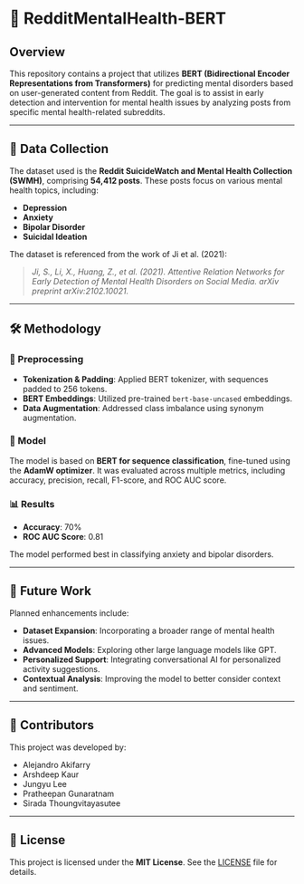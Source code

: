 # 🚀 RedditMentalHealth-BERT

## Overview
This repository contains a project that utilizes **BERT (Bidirectional Encoder Representations from Transformers)** for predicting mental disorders based on user-generated content from Reddit. The goal is to assist in early detection and intervention for mental health issues by analyzing posts from specific mental health-related subreddits.

---

## 📂 Data Collection
The dataset used is the **Reddit SuicideWatch and Mental Health Collection (SWMH)**, comprising **54,412 posts**. These posts focus on various mental health topics, including:

- **Depression**
- **Anxiety**
- **Bipolar Disorder**
- **Suicidal Ideation**

The dataset is referenced from the work of Ji et al. (2021):

> *Ji, S., Li, X., Huang, Z., et al. (2021). Attentive Relation Networks for Early Detection of Mental Health Disorders on Social Media. arXiv preprint arXiv:2102.10021.*

---

## 🛠 Methodology

### 🔄 Preprocessing
- **Tokenization & Padding**: Applied BERT tokenizer, with sequences padded to 256 tokens.
- **BERT Embeddings**: Utilized pre-trained `bert-base-uncased` embeddings.
- **Data Augmentation**: Addressed class imbalance using synonym augmentation.

### 🧠 Model
The model is based on **BERT for sequence classification**, fine-tuned using the **AdamW optimizer**. It was evaluated across multiple metrics, including accuracy, precision, recall, F1-score, and ROC AUC score.

### 📊 Results
- **Accuracy**: 70%
- **ROC AUC Score**: 0.81

The model performed best in classifying anxiety and bipolar disorders.

---

## 🔮 Future Work

Planned enhancements include:

- **Dataset Expansion**: Incorporating a broader range of mental health issues.
- **Advanced Models**: Exploring other large language models like GPT.
- **Personalized Support**: Integrating conversational AI for personalized activity suggestions.
- **Contextual Analysis**: Improving the model to better consider context and sentiment.

---

## 👥 Contributors

This project was developed by:

- Alejandro Akifarry
- Arshdeep Kaur
- Jungyu Lee
- Pratheepan Gunaratnam
- Sirada Thoungvitayasutee

---

## 📄 License

This project is licensed under the **MIT License**. See the [LICENSE](LICENSE) file for details.
